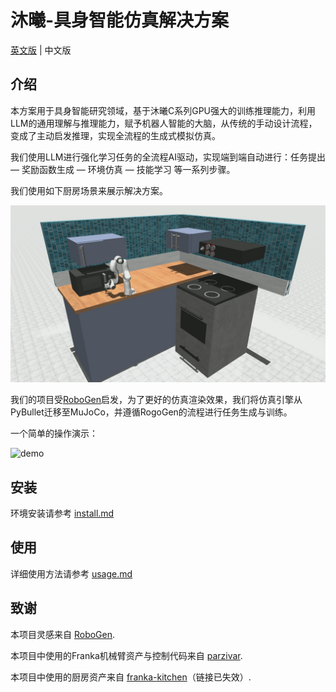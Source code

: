# 沐曦-具身智能仿真解决方案

[英文版](README.md) | 中文版

## 介绍

本方案用于具身智能研究领域，基于沐曦C系列GPU强大的训练推理能力，利用LLM的通用理解与推理能力，赋予机器人智能的大脑，从传统的手动设计流程，变成了主动启发推理，实现全流程的生成式模拟仿真。

我们使用LLM进行强化学习任务的全流程AI驱动，实现端到端自动进行：任务提出 — 奖励函数生成 — 环境仿真 — 技能学习 等一系列步骤。

我们使用如下厨房场景来展示解决方案。

![kitchen](./imgs/kitchen.jpg)

我们的项目受[RoboGen](https://github.com/Genesis-Embodied-AI/RoboGen)启发，为了更好的仿真渲染效果，我们将仿真引擎从PyBullet迁移至MuJoCo，并遵循RogoGen的流程进行任务生成与训练。

一个简单的操作演示：

![demo](./imgs/demo.gif)

## 安装

环境安装请参考 [install.md](./docs/install.md)

## 使用 
详细使用方法请参考 [usage.md](./docs/usage.md)

## 致谢

本项目灵感来自 [RoboGen](https://github.com/Genesis-Embodied-AI/RoboGen).  

本项目中使用的Franka机械臂资产与控制代码来自 [parzivar](https://github.com/parzivar/Franka-Research-3-Robot-Simulation-with-Xbox-Controller-Integration-in-MuJoCo). 

本项目中使用的厨房资产来自 [franka-kitchen](https://github.com/9mande/franka-kitchen)（链接已失效）.  
